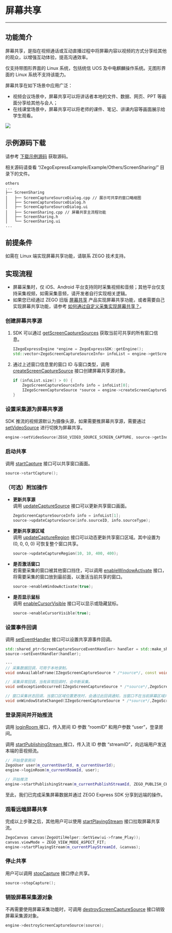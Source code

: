 # 屏幕共享

- - -
  
## 功能简介

屏幕共享，是指在视频通话或互动直播过程中将屏幕内容以视频的方式分享给其他的观众，以增强互动体验，提高沟通效率。

<Warning title="注意">


仅支持带图形界面的 Linux 系统，包括统信 UOS 及中电麒麟操作系统。无图形界面的 Linux 系统不支持该能力。

</Warning>




屏幕共享在如下场景中应用广泛：

- 视频会议场景中，屏幕共享可以将讲话者本地的文件、数据、网页、PPT 等画面分享给其他与会人；
- 在线课堂场景中，屏幕共享可以将老师的课件、笔记、讲课内容等画面展示给学生观看。

<Frame width="512" height="auto" caption=""><img src="https://doc-media.zego.im/sdk-doc/Pics/Express/screen_share_scene_new.png" /></Frame>

## 示例源码下载

请参考 [下载示例源码](https://doc-zh.zego.im/article/14176) 获取源码。

相关源码请查看 “/ZegoExpressExample/Example/Others/ScreenSharing/” 目录下的文件。

```
others
...
├── ScreenSharing
│   ├── ScreenCaptureSourceDialog.cpp // 展示可共享的窗口略缩图
│   ├── ScreenCaptureSourceDialog.h
│   ├── ScreenCaptureSourceDialog.ui
│   ├── ScreenSharing.cpp // 屏幕共享主流程功能
│   ├── ScreenSharing.h
│   └── ScreenSharing.ui
...
```

## 前提条件

如需在 Linux 端实现屏幕共享功能，请联系 ZEGO 技术支持。


## 实现流程

<Warning title="注意">


- 屏幕采集时，仅 iOS、Android 平台支持同时采集视频和音频；其他平台仅支持采集视频，如需采集音频，请开发者自行实现相关逻辑。
- 如果您已经通过 ZEGO 旧版 [屏幕共享](https://doc-zh.zego.im/) 产品实现屏幕共享功能，或者需要自己实现屏幕共享功能，请参考 [如何通过自定义采集实现屏幕共享？](http://doc-zh.zego.im/faq/Express_Share_Screen?product=HybridHierarchicalDeliverySystem&platform=windows)。

</Warning>



### 创建屏幕共享源

1. SDK 可以通过 [getScreenCaptureSources](https://doc-zh.zego.im/article/api?doc=Express_Video_SDK_API~cpp_linux~class~IZegoExpressEngine#get-screen-capture-sources) 获取当前可共享的所有窗口信息。

    ```cpp
    IZegoExpressEngine *engine = ZegoExpressSDK::getEngine();
    std::vector<ZegoScreenCaptureSourceInfo> infoList = engine->getScreenCaptureSources(400, 400, 100, 100);
    ```

2. 通过上述窗口信息里的窗口 ID 与窗口类型，调用 [createScreenCaptureSource](https://doc-zh.zego.im/article/api?doc=Express_Video_SDK_API~cpp_linux~class~IZegoExpressEngine#create-screen-capture-source) 接口创建屏幕共享源对象。
    ```cpp
    if (infoList.size() > 0) {
        ZegoScreenCaptureSourceInfo info = infoList[0];
        IZegoScreenCaptureSource *source = engine->createScreenCaptureSource(info.sourceID, info.sourceType);
    }
    ```

### 设置采集源为屏幕共享源

SDK 推流的视频源默认为摄像头源，如果需要推屏幕共享源，需要通过 [setVideoSource](https://doc-zh.zego.im/article/api?doc=Express_Video_SDK_API~cpp_linux~class~IZegoExpressEngine#set-video-source) 进行切换为屏幕共享。

```cpp
engine->setVideoSource(ZEGO_VIDEO_SOURCE_SCREEN_CAPTURE, source->getIndex(), ZEGO_PUBLISH_CHANNEL_MAIN);

```

### 启动共享

调用 [startCapture](https://doc-zh.zego.im/article/api?doc=Express_Video_SDK_API~cpp_linux~class~IZegoScreenCaptureSource#start-capture) 接口可以共享窗口画面。

```cpp
source->startCapture();
```

### （可选）附加操作

- **更新共享源**  
    调用 [updateCaptureSource](https://doc-zh.zego.im/article/api?doc=Express_Video_SDK_API~cpp_linux~class~IZegoScreenCaptureSource#update-capture-source) 接口可以更新共享窗口画面。
    ```cpp
    ZegoScreenCaptureSourceInfo info = infoList[1];
    source->updateCaptureSource(info.sourceID, info.sourceType);
    ```

- **更新共享源区域**   
    调用 [updateCaptureRegion](https://doc-zh.zego.im/article/api?doc=Express_Video_SDK_API~cpp_linux~class~IZegoScreenCaptureSource#update-capture-region) 接口可以动态更新共享窗口区域。其中设置为 (0, 0, 0, 0) 可恢复整个窗口共享。
    ```cpp
    source->updateCaptureRegion(10, 10, 400, 400);
    ```

- **是否激活窗口**    
    若需要采集的窗口被其他窗口挡住，可以调用 [enableWindowActivate](https://doc-zh.zego.im/article/api?doc=Express_Video_SDK_API~cpp_linux~class~IZegoScreenCaptureSource#enable-window-activate) 接口，将需要采集的窗口放到最前面，以激活当前共享的窗口。
    ```cpp
    source->enableWindowActivate(true);
    ```

- **是否显示鼠标**    
    调用 [enableCursorVisible](https://doc-zh.zego.im/article/api?doc=Express_Video_SDK_API~cpp_linux~class~IZegoScreenCaptureSource#enable-cursor-visible) 接口可以显示或隐藏鼠标。
    ```cpp
    source->enableCursorVisible(true);
    ```

### 设置事件回调

调用 [setEventHandler](https://doc-zh.zego.im/article/api?doc=Express_Video_SDK_API~cpp_linux~class~IZegoScreenCaptureSource#set-event-handler) 接口可以设置共享源事件回调。

```cpp
std::shared_ptr<ScreenCaptureSourceEventHandler> handler = std::make_shared<ScreenCaptureSourceEventHandler>(this);
source->setEventHandler(handler);

···
// 采集数据回调，可用于本地录制。
void onAvailableFrame(IZegoScreenCaptureSource * /*source*/, const void * /*data*/,unsigned int /*dataLength*/, ZegoVideoFrameParam /*param*/) override;

// 采集异常回调，当有异常回调时，会中断采集。
void onExceptionOccurred(IZegoScreenCaptureSource * /*source*/,ZegoScreenCaptureSourceExceptionType /*exceptionType*/) override;

// 窗口采集状态回调，当窗口区域位置更改时，会通过此回调通知，当窗口不在当前屏幕区域内时，会停止采集。
void onWindowStateChanged(IZegoScreenCaptureSource * /*source*/,ZegoScreenCaptureWindowState /*windowState*/,ZegoRect /*windowRect*/) override;
```

### 登录房间并开始推流

调用 [loginRoom ](https://doc-zh.zego.im/article/api?doc=Express_Video_SDK_API~cpp_linux~class~IZegoExpressEngine#login-room) 接口，传入房间 ID 参数 “roomID” 和用户参数 “user”，登录房间。

调用 [startPublishingStream ](https://doc-zh.zego.im/article/api?doc=Express_Video_SDK_API~cpp_linux~class~IZegoExpressEngine#start-publishing-stream) 接口，传入流 ID 参数 “streamID”，向远端用户发送本端的音视频流。


```cpp
// 开始登录房间
ZegoUser user(m_currentUserId, m_currentUserId);
engine->loginRoom(m_currentRoomId, user);

// 开始推流
engine->startPublishingStream(m_currentPublishStreamId, ZEGO_PUBLISH_CHANNEL_MAIN);
```

至此，我们已完成采集屏幕数据并通过 ZEGO Express SDK 分享到远端的操作。

### 观看远端屏幕共享

完成以上步骤之后，其他用户可以使用 [startPlayingStream](https://doc-zh.zego.im/article/api?doc=Express_Video_SDK_API~cpp_linux~class~IZegoExpressEngine#start-playing-stream) 接口拉取屏幕共享流。

```cpp
ZegoCanvas canvas(ZegoUtilHelper::GetView(ui->frame_Play));
canvas.viewMode = ZEGO_VIEW_MODE_ASPECT_FIT;
engine->startPlayingStream(m_currentPlayStreamId, &canvas);
```

### 停止共享

用户可以调用 [stopCapture](https://doc-zh.zego.im/article/api?doc=Express_Video_SDK_API~cpp_linux~class~IZegoScreenCaptureSource#stop-capture) 接口停止共享。

```cpp
source->stopCapture();
```

### 销毁屏幕采集源对象

不再需要使用屏幕采集功能时，可调用 [destroyScreenCaptureSource](https://doc-zh.zego.im/article/api?doc=Express_Video_SDK_API~cpp_linux~class~IZegoExpressEngine#destroy-screen-capture-source) 接口销毁屏幕采集源对象。

```cpp
engine->destroyScreenCaptureSource(source);
```
